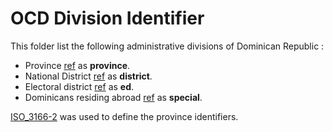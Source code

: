 # OCD Division Identifier 

This folder list the following administrative divisions of Dominican Republic :

* Province [ref](https://es.wikipedia.org/wiki/C%C3%A1mara_de_Diputados_de_la_Rep%C3%BAblica_Dominicana) as **province**.
* National District [ref](https://en.wikipedia.org/wiki/Distrito_Nacional) as **district**.
* Electoral district [ref](https://es.wikipedia.org/wiki/C%C3%A1mara_de_Diputados_de_la_Rep%C3%BAblica_Dominicana) as **ed**.
* Dominicans residing abroad [ref](https://es.wikipedia.org/wiki/C%C3%A1mara_de_Diputados_de_la_Rep%C3%BAblica_Dominicana) as **special**.

[ISO_3166-2](https://www.iso.org/obp/ui/#iso:code:3166:DO) was used to define the province identifiers.
